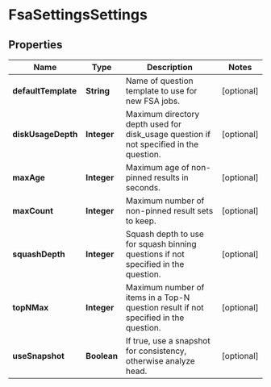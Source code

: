 
# FsaSettingsSettings

## Properties
Name | Type | Description | Notes
------------ | ------------- | ------------- | -------------
**defaultTemplate** | **String** | Name of question template to use for new FSA jobs. |  [optional]
**diskUsageDepth** | **Integer** | Maximum directory depth used for disk_usage question if not specified in the question. |  [optional]
**maxAge** | **Integer** | Maximum age of non-pinned results in seconds. |  [optional]
**maxCount** | **Integer** | Maximum number of non-pinned result sets to keep. |  [optional]
**squashDepth** | **Integer** | Squash depth to use for squash binning questions if not specified in the question. |  [optional]
**topNMax** | **Integer** | Maximum number of items in a Top-N question result if not specified in the question. |  [optional]
**useSnapshot** | **Boolean** | If true, use a snapshot for consistency, otherwise analyze head. |  [optional]



